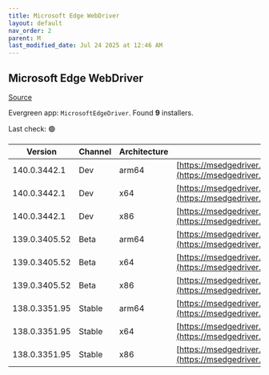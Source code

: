 ```yaml
---
title: Microsoft Edge WebDriver
layout: default
nav_order: 2
parent: M
last_modified_date: Jul 24 2025 at 12:46 AM
---
```


## Microsoft Edge WebDriver

[Source](https://www.microsoft.com/edge)

Evergreen app: `MicrosoftEdgeDriver`. Found **9** installers.

Last check: 🟢

| Version       | Channel | Architecture | URI                                                                                                                                            |
| ------------- | ------- | ------------ | ---------------------------------------------------------------------------------------------------------------------------------------------- |
| 140.0.3442.1  | Dev     | arm64        | [https://msedgedriver.azureedge.net/140.0.3442.1/edgedriver_arm64.zip](https://msedgedriver.azureedge.net/140.0.3442.1/edgedriver_arm64.zip)   |
| 140.0.3442.1  | Dev     | x64          | [https://msedgedriver.azureedge.net/140.0.3442.1/edgedriver_win64.zip](https://msedgedriver.azureedge.net/140.0.3442.1/edgedriver_win64.zip)   |
| 140.0.3442.1  | Dev     | x86          | [https://msedgedriver.azureedge.net/140.0.3442.1/edgedriver_win32.zip](https://msedgedriver.azureedge.net/140.0.3442.1/edgedriver_win32.zip)   |
| 139.0.3405.52 | Beta    | arm64        | [https://msedgedriver.azureedge.net/139.0.3405.52/edgedriver_arm64.zip](https://msedgedriver.azureedge.net/139.0.3405.52/edgedriver_arm64.zip) |
| 139.0.3405.52 | Beta    | x64          | [https://msedgedriver.azureedge.net/139.0.3405.52/edgedriver_win64.zip](https://msedgedriver.azureedge.net/139.0.3405.52/edgedriver_win64.zip) |
| 139.0.3405.52 | Beta    | x86          | [https://msedgedriver.azureedge.net/139.0.3405.52/edgedriver_win32.zip](https://msedgedriver.azureedge.net/139.0.3405.52/edgedriver_win32.zip) |
| 138.0.3351.95 | Stable  | arm64        | [https://msedgedriver.azureedge.net/138.0.3351.95/edgedriver_arm64.zip](https://msedgedriver.azureedge.net/138.0.3351.95/edgedriver_arm64.zip) |
| 138.0.3351.95 | Stable  | x64          | [https://msedgedriver.azureedge.net/138.0.3351.95/edgedriver_win64.zip](https://msedgedriver.azureedge.net/138.0.3351.95/edgedriver_win64.zip) |
| 138.0.3351.95 | Stable  | x86          | [https://msedgedriver.azureedge.net/138.0.3351.95/edgedriver_win32.zip](https://msedgedriver.azureedge.net/138.0.3351.95/edgedriver_win32.zip) |
